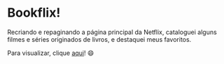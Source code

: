 # Bookflix!
 Recriando e repaginando a página principal da Netflix, cataloguei alguns filmes e séries originados de livros, e destaquei meus favoritos.
 
 Para visualizar, clique [aqui](https://luisacpaim.github.io/bookflix/)! 😄
 
